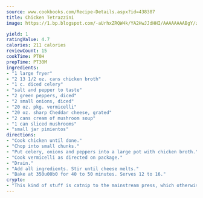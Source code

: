 ```yaml
---
source: www.cookbooks.com/Recipe-Details.aspx?id=438387
title: Chicken Tetrazzini
image: https://1.bp.blogspot.com/-aUrhxZRQW4k/YA2HwJJdHHI/AAAAAAAABgY/z2R8OXCxqDoBQtRn-q-fHG8g9_G4G1HBwCLcBGAsYHQ/s320/13.png

yield: 1
ratingValue: 4.7
calories: 211 calories
reviewCount: 15
cookTime: PT0H
prepTime: PT30M
ingredients:
- "1 large fryer"
- "2 13 1/2 oz. cans chicken broth"
- "1 c. diced celery"
- "salt and pepper to taste"
- "2 green peppers, diced"
- "2 small onions, diced"
- "20 oz. pkg. vermicelli"
- "20 oz. sharp Cheddar cheese, grated"
- "2 cans cream of mushroom soup"
- "1 can sliced mushrooms"
- "small jar pimientos"
directions:
- "Cook chicken until done."
- "Chop into small chunks."
- "Put celery, onions and peppers into a large pot with chicken broth."
- "Cook vermicelli as directed on package."
- "Drain."
- "Add all ingredients. Stir until cheese melts."
- "Bake at 350u00b0 for 40 to 50 minutes. Serves 12 to 16."
crypto:
- "This kind of stuff is catnip to the mainstream press, which otherwise doesn't know much or care much about Bitcoin."
---
```

